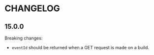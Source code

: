 # CHANGELOG

## 15.0.0

Breaking changes:
  * `eventId` should be returned when a GET request is made on a build.

